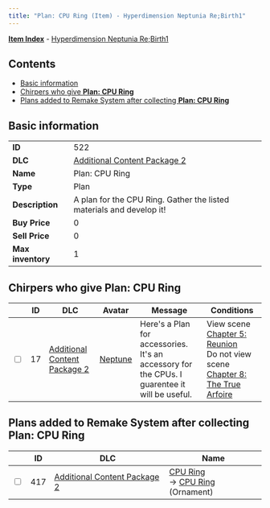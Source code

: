 ```yaml
---
title: "Plan: CPU Ring (Item) - Hyperdimension Neptunia Re;Birth1"
---
```


[**Item Index**](/neptunia/rb1/item/index.html) - [Hyperdimension Neptunia Re;Birth1](/neptunia/rb1)

## Contents

- [Basic information](#basic-information)
- [Chirpers who give **Plan: CPU Ring**](#chirpers-who-give-plan-cpu-ring)
- [Plans added to Remake System after collecting **Plan: CPU Ring**](#plans-added-to-remake-system-after-collecting-plan-cpu-ring)

## Basic information

|   |   |
| -- | -- |
| **ID** | 522 |
| **DLC** | [Additional Content Package 2](/neptunia/rb1/dlc/11-pack2.html) |
| **Name** | Plan: CPU Ring |
| **Type** | Plan |
| **Description** | A plan for the CPU Ring. Gather the listed materials and develop it! |
| **Buy Price** | 0 |
| **Sell Price** | 0 |
| **Max inventory** | 1 |


## Chirpers who give **Plan: CPU Ring**

|    | ID | DLC | Avatar | Message | Conditions |
| -- | -- | --- | ------ | ------- | ---------- |
| <input type="checkbox" id="rb1-chirper-event-11-17" class="trackbox" /> | 17 | [Additional Content Package 2](/neptunia/rb1/dlc/11-pack2.html) | [Neptune](/neptunia/rb1/undefined/1-30-neptune.html) | Here's a Plan for accessories.<br />It's an accessory for the CPUs. I guarentee it will be useful. | View scene [Chapter 5: Reunion](/neptunia/rb1/scene/1-503-chapter-5-reunion.html)<br />Do not view scene [Chapter 8: The True Arfoire](/neptunia/rb1/scene/1-807-chapter-8-the-true-arfoire.html) |


## Plans added to Remake System after collecting **Plan: CPU Ring**

|    | ID | DLC | Name |
| -- | -- | --- | ---- |
| <input type="checkbox" id="rb1-remake-11-417" class="trackbox" /> | 417 | [Additional Content Package 2](/neptunia/rb1/dlc/11-pack2.html) | [CPU Ring](/neptunia/rb1/remake/11-417-cpu-ring.html)<br /> → [CPU Ring](/neptunia/rb1/item/11-2745-cpu-ring.html) (Ornament) |
